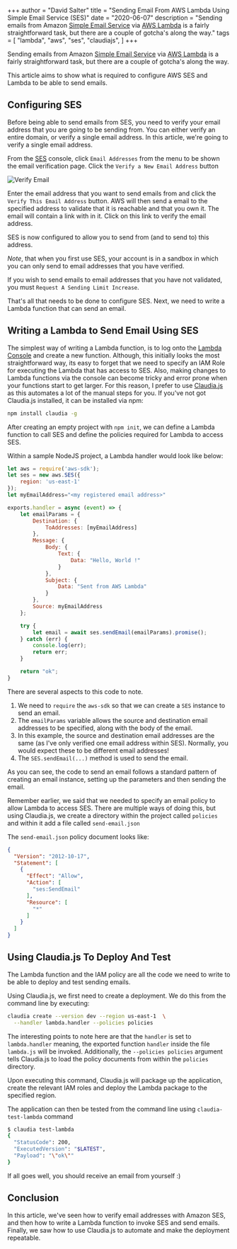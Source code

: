 +++
author = "David Salter"
title = "Sending Email From AWS Lambda Using Simple Email Service (SES)"
date = "2020-06-07"
description = "Sending emails from Amazon [Simple Email Service](https://aws.amazon.com/ses/) via [AWS Lambda](https://aws.amazon.com/lambda/) is a fairly straightforward task, but there are a couple of gotcha's along the way."
tags = [
    "lambda",
    "aws",
    "ses",
    "claudiajs",
]
+++

Sending emails from Amazon [Simple Email Service](https://aws.amazon.com/ses/) via [AWS Lambda](https://aws.amazon.com/lambda/) is a fairly straightforward task, but there are a couple of gotcha's along the way.
<!--more-->
This article aims to show what is required to configure AWS SES and Lambda to be able to send emails.

## Configuring SES

Before being able to send emails from SES, you need to verify your email address that you are going to be sending from.  You can either verify an entire domain, or verify a single email address.  In this article, we're going to verify a single email address.

From the [SES](https://console.aws.amazon.com/ses/home) console, click `Email Addresses` from the menu to be shown the email verification page.  Click the `Verify a New Email Address` button

![Verify Email](/static/assets/verify_email.png)


Enter the email address that you want to send emails from and click the `Verify This Email Address` button.  AWS will then send a email to the specified address to validate that it is reachable and that you own it.  The email will contain a link with in it.  Click on this link to verify the email address.

SES is now configured to allow you to send from (and to send to) this address.

*Note*, that when you first use SES, your account is in a sandbox in which you can only send to email addresses that you have verified.

If you wish to send emails to email addresses that you have not validated, you must `Request A Sending Limit Increase`.

That's all that needs to be done to configure SES.  Next, we need to write a Lambda function that can send an email.

## Writing a Lambda to Send Email Using SES

The simplest way of writing a Lambda function, is to log onto the [Lambda Console](https://console.aws.amazon.com/lambda/home) and create a new function. Although, this initially looks the most straightforward way, its easy to forget that we need to specify an IAM Role for executing the Lambda that has access to SES.  Also, making changes to Lambda functions via the console can become tricky and error prone when your functions start to get larger.  For this reason, I prefer to use [Claudia.js](https://claudiajs.com) as this automates a lot of the manual steps for you.  If you've not got Claudia.js installed, it can be installed via npm:

``` sh
npm install claudia -g
```

After creating an empty project with `npm init`, we can define a Lambda function to call SES and define the policies required for Lambda to access SES.

Within a sample NodeJS project, a Lambda handler would look like below:

``` javascript
let aws = require('aws-sdk');
let ses = new aws.SES({
    region: 'us-east-1'
});
let myEmailAddress="<my registered email address>"

exports.handler = async (event) => {
    let emailParams = {
        Destination: {
            ToAddresses: [myEmailAddress]
        },
        Message: {
            Body: {
                Text: {
                    Data: "Hello, World !"
                }
            },
            Subject: {
                Data: "Sent from AWS Lambda"
            }
        },
        Source: myEmailAddress
    };

    try {
        let email = await ses.sendEmail(emailParams).promise();
    } catch (err) {
        console.log(err);
        return err;
    }

    return "ok";
}
```

There are several aspects to this code to note.

1. We need to `require` the `aws-sdk` so that we can create a `SES` instance to send an email.
2. The `emailParams` variable allows the source and destination email addresses to be specified, along with the body of the email.
3. In this example, the source and destination email addresses are the same (as I've only verified one email address within SES).  Normally, you would expect these to be different email addresses!
4. The `SES.sendEmail(...)` method is used to send the email.

As you can see, the code to send an email follows a standard pattern of creating an email instance, setting up the parameters and then sending the email.

Remember earlier, we said that we needed to specify an email policy to allow Lambda to access SES.  There are multiple ways of doing this, but using Claudia.js, we create a directory within the project called `policies` and within it add a file called `send-email.json`

The `send-email.json` policy document looks like:

``` json
{
  "Version": "2012-10-17",
  "Statement": [
    {
      "Effect": "Allow",
      "Action": [
        "ses:SendEmail"
      ],
      "Resource": [
        "*"
      ]
    }
  ]
}
```

## Using Claudia.js To Deploy And Test

The Lambda function and the IAM policy are all the code we need to write to be able to deploy and test sending emails.

Using Claudia.js, we first need to create a deployment.  We do this from the command line by executing:

``` sh
claudia create --version dev --region us-east-1  \
  --handler lambda.handler --policies policies
```

The interesting points to note here are that the `handler` is set to `lambda.handler` meaning, the exported function `handler` inside the file `lambda.js` will be invoked.  Additionally, the `--policies policies` argument tells Claudia.js to load the policy documents from within the `policies` directory.

Upon executing this command, Claudia.js will package up the application, create the relevant IAM roles and deploy the Lambda package to the specified region.

The application can then be tested from the command line using `claudia-test-lambda` command

``` sh
$ claudia test-lambda
{
  "StatusCode": 200,
  "ExecutedVersion": "$LATEST",
  "Payload": "\"ok\""
}
```

If all goes well, you should receive an email from yourself :)

## Conclusion
In this article, we've seen how to verify email addresses with Amazon SES, and then how to write a Lambda function to invoke SES and send emails.  Finally, we saw how to use Claudia.js to automate and make the deployment repeatable.

